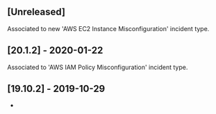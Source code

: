 ## [Unreleased]
Associated to new 'AWS EC2 Instance Misconfiguration' incident type.


## [20.1.2] - 2020-01-22
Associated to 'AWS IAM Policy Misconfiguration' incident type.


## [19.10.2] - 2019-10-29
-
